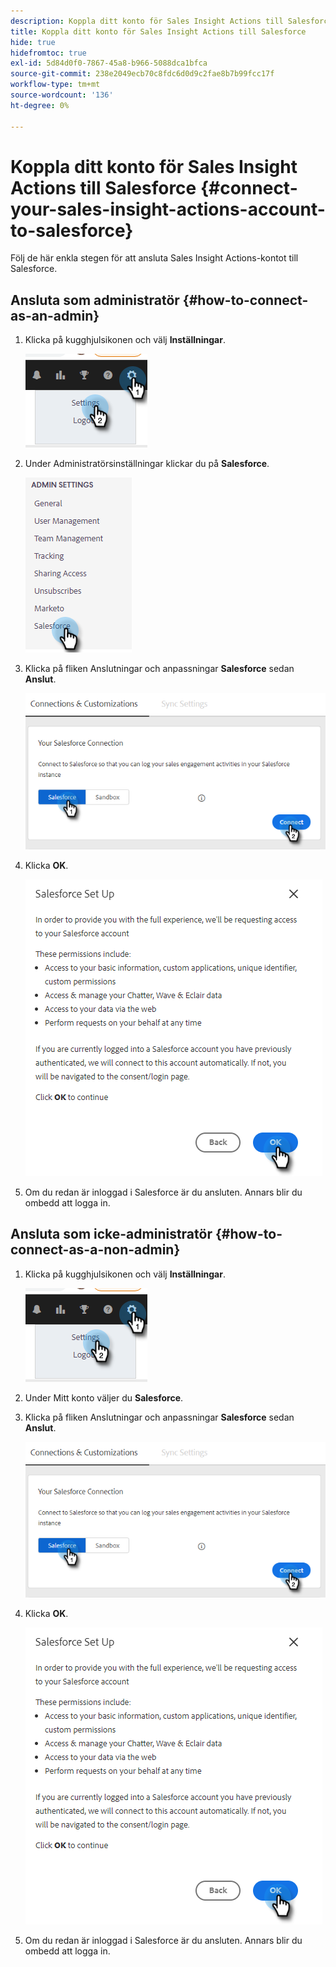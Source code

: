 ```yaml
---
description: Koppla ditt konto för Sales Insight Actions till Salesforce - Marketo Docs - produktdokumentation
title: Koppla ditt konto för Sales Insight Actions till Salesforce
hide: true
hidefromtoc: true
exl-id: 5d84d0f0-7867-45a8-b966-5088dca1bfca
source-git-commit: 238e2049ecb70c8fdc6d0d9c2fae8b7b99fcc17f
workflow-type: tm+mt
source-wordcount: '136'
ht-degree: 0%

---
```


# Koppla ditt konto för Sales Insight Actions till Salesforce {#connect-your-sales-insight-actions-account-to-salesforce}

Följ de här enkla stegen för att ansluta Sales Insight Actions-kontot till Salesforce.

## Ansluta som administratör {#how-to-connect-as-an-admin}

1. Klicka på kugghjulsikonen och välj **Inställningar**.

   ![](assets/connect-your-marketo-sales-account-to-salesforce-1.png)

1. Under Administratörsinställningar klickar du på **Salesforce**.

   ![](assets/connect-your-marketo-sales-account-to-salesforce-2.png)

1. Klicka på fliken Anslutningar och anpassningar **Salesforce** sedan **Anslut**.

   ![](assets/connect-your-marketo-sales-account-to-salesforce-3.png)

1. Klicka **OK**.

   ![](assets/connect-your-marketo-sales-account-to-salesforce-4.png)

1. Om du redan är inloggad i Salesforce är du ansluten. Annars blir du ombedd att logga in.

## Ansluta som icke-administratör {#how-to-connect-as-a-non-admin}

1. Klicka på kugghjulsikonen och välj **Inställningar**.

   ![](assets/connect-your-marketo-sales-account-to-salesforce-5.png)

1. Under Mitt konto väljer du **Salesforce**.

1. Klicka på fliken Anslutningar och anpassningar **Salesforce** sedan **Anslut**.

   ![](assets/connect-your-marketo-sales-account-to-salesforce-7.png)

1. Klicka **OK**.

   ![](assets/connect-your-marketo-sales-account-to-salesforce-8.png)

1. Om du redan är inloggad i Salesforce är du ansluten. Annars blir du ombedd att logga in.
